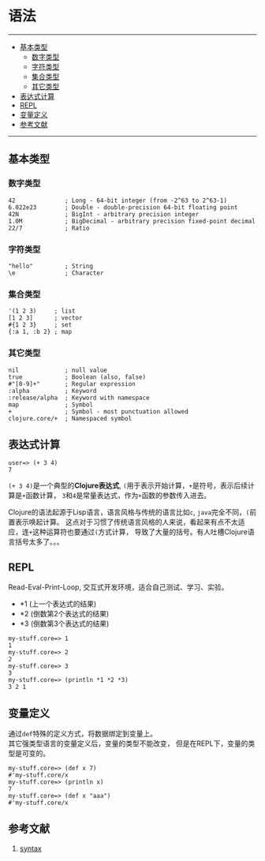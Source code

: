 # 语法

---------------
* [基本类型](#基本类型)
  * [数字类型](#数字类型)
  * [字符类型](#字符类型)
  * [集合类型](#集合类型)
  * [其它类型](#其它类型)
* [表达式计算](#表达式计算)
* [REPL](#repl)
* [变量定义](#变量定义)
* [参考文献](#参考文献)
---------------

## 基本类型

### 数字类型

```
42              ; Long - 64-bit integer (from -2^63 to 2^63-1)
6.022e23        ; Double - double-precision 64-bit floating point
42N             ; BigInt - arbitrary precision integer
1.0M            ; BigDecimal - arbitrary precision fixed-point decimal
22/7            ; Ratio
```

### 字符类型

```
"hello"         ; String
\e              ; Character
```


### 集合类型


```
'(1 2 3)     ; list
[1 2 3]      ; vector
#{1 2 3}     ; set
{:a 1, :b 2} ; map
```

### 其它类型

```
nil             ; null value
true            ; Boolean (also, false)
#"[0-9]+"       ; Regular expression
:alpha          ; Keyword
:release/alpha  ; Keyword with namespace
map             ; Symbol
+               ; Symbol - most punctuation allowed
clojure.core/+  ; Namespaced symbol
```

## 表达式计算


```
user=> (+ 3 4)
7
```

`(+ 3 4)`是一个典型的**Clojure表达式**, `(`用于表示开始计算，`+`是符号，表示后续计算是`+`函数计算，
`3`和`4`是常量表达式，作为`+`函数的参数传入进去。

Clojure的语法起源于Lisp语言，语言风格与传统的语言比如`c`, `java`完全不同，`(`前置表示唤起计算。
这点对于习惯了传统语言风格的人来说，看起来有点不太适应，连`+`这种运算符也要通过`(`方式计算，
导致了大量的括号。有人吐槽Clojure语言括号太多了。。。


## REPL

Read-Eval-Print-Loop, 交互式开发环境，适合自己测试、学习、实验。


* *1 (上一个表达式的结果)
* *2 (倒数第2个表达式的结果)
* *3 (倒数第3个表达式的结果)

```
my-stuff.core=> 1
1
my-stuff.core=> 2
2
my-stuff.core=> 3
3
my-stuff.core=> (println *1 *2 *3)
3 2 1
```

## 变量定义

通过`def`特殊的定义方式，将数据绑定到变量上。  
其它强类型语言的变量定义后，变量的类型不能改变，
但是在REPL下，变量的类型是可变的。

```
my-stuff.core=> (def x 7)
#'my-stuff.core/x
my-stuff.core=> (println x)
7
my-stuff.core=> (def x "aaa")
#'my-stuff.core/x
```

## 参考文献

1. [syntax](https://clojure.org/guides/learn/syntax)
